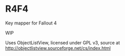 # R4F4
Key mapper for Fallout 4

WIP

Uses ObjectListView, licensed under GPL v3, source at http://objectlistview.sourceforge.net/cs/index.html
